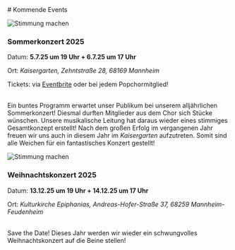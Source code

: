 <div markdown="1" class="upcoming-events grid">
<div markdown="1" class="cell cell--12">
# Kommende Events
</div>

<div markdown="1" class="cell cell--12 cell--lg-6">

![Stimmung machen](assets/images/upcoming-events.avif)

### Sommerkonzert 2025

Datum: **5.7.25 um 19 Uhr + 6.7.25 um 17 Uhr**

Ort: *Kaisergarten, Zehntstraße 28, 68169 Mannheim*

Tickets: via <a href="https://www.eventbrite.de/e/a-million-dreams-popchor-mannheim-tickets-1303508993489?aff=PCL">Eventbrite</a> oder bei jedem Popchormitglied! <br/><br/>
  
Ein buntes Programm erwartet unser Publikum bei unserem alljährlichen Sommerkonzert! Diesmal durften Mitglieder aus dem Chor sich Stücke wünschen. Unsere musikalische Leitung hat daraus wieder eines stimmiges Gesamtkonzept erstellt! Nach dem großen Erfolg im vergangenen Jahr freuen wir uns auch in diesem Jahr im *Kaisergarten* aufzutreten. Somit sind alle Weichen für ein fantastisches Konzert gestellt!

</div>

<div markdown="1" class="cell cell--12 cell--lg-6">


![Stimmung machen](assets/images/upcoming-events-2.avif)

### Weihnachtskonzert 2025
Datum: **13.12.25 um 19 Uhr + 14.12.25 um 17 Uhr**

Ort: *Kulturkirche Epiphanias, Andreas-Hofer-Straße 37, 68259 Mannheim-Feudenheim* <br/><br/>

Save the Date! Dieses Jahr werden wir wieder ein schwungvolles Weihnachtskonzert auf die Beine stellen!

</div>
</div>
